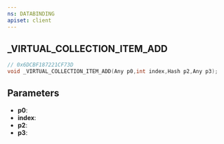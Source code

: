 ```yaml
---
ns: DATABINDING
apiset: client
---
```

## _VIRTUAL_COLLECTION_ITEM_ADD

```c
// 0x6DCBF187221CF73D
void _VIRTUAL_COLLECTION_ITEM_ADD(Any p0,int index,Hash p2,Any p3);
```


## Parameters
* **p0**:
* **index**:
* **p2**:
* **p3**:



